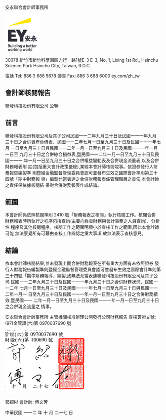 安永聯合會計師事務所

![0_image_0.png](0_image_0.png)

30078 新⽵市新⽵科學園區⼒⾏⼀路1號E-3 E-3, No. 1, Lixing 1st Rd., Hsinchu Science Park Hsinchu City, Taiwan, R.O.C.

電話 Tel: 886 3 688 5678 傳真 Fax: 886 3 688 6000 ey.com/zh_tw

## 會計師核閱報告

聯發科技股份有限公司 公鑒:

## 前言

聯發科技股份有限公司及其子公司民國一一二年九月三十日及民國一一一年九月 三十日之合併資產負債表、民國一一二年七月一日至九月三十日及民國一一一年七月 一日至九月三十日與民國一一二年一月一日至九月三十日及民國一一一年一月一日至 九月三十日之合併綜合損益表,暨民國一一二年一月一日至九月三十日及民國一一一 年一月一日至九月三十日之合併權益變動表及合併現金流量表,以及合併財務報表附 註(包括重大會計政策彙總),業經本會計師核閱竣事。依證券發行人財務報告編製準 則暨經金融監督管理委員會認可並發布生效之國際會計準則第三十四號「期中財務報 導」編製允當表達之合併財務報表係管理階層之責任,本會計師之責任係依據核閱結 果對合併財務報表作成結論。

## 範圍

本會計師係依照核閱準則 2410 號「財務報表之核閱」執行核閱工作。核閱合併 財務報表時所執行之程序包括查詢(主要向負責財務與會計事務之人員查詢)、分析性 程序及其他核閱程序。核閱工作之範圍明顯小於查核工作之範圍,因此本會計師可能 無法察覺所有可藉由查核工作辨認之重大事項,故無法表示查核意見。

## 結論

依本會計師核閱結果,並未發現上開合併財務報表在所有重大方面有未依照證券 發行人財務報告編製準則暨經金融監督管理委員會認可並發布生效之國際會計準則第 三十四號「期中財務報導」編製,致無法允當表達聯發科技股份有限公司及其子公司 民國一一二年九月三十日及民國一一一年九月三十日之合併財務狀況、民國一一二年 七月一日至九月三十日及民國一一一年七月一日至九月三十日與民國一一二年一月一 日至九月三十日及民國一一一年一月一日至九月三十日之合併財務績效,暨民國一一 二年一月一日至九月三十日及民國一一一年一月一日至九月三十日之合併現金流量之 情事。

安永聯合會計師事務所 主管機關核准辦理公開發行公司財務報告 查核簽證文號:(97)金管證(六)第 0970037690 號

![0_image_1.png](0_image_1.png)

郭紹彬 會計師:
傅文芳

中華民國 一一二 年 十 月 二十七 日